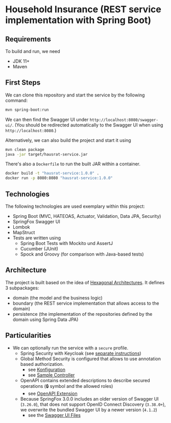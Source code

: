 # Household Insurance (REST service implementation with Spring Boot)

## Requirements

To build and run, we need
 - JDK 11+
 - Maven

## First Steps

We can clone this repository and start the service by the following command:

``` bash
mvn spring-boot:run
```

We can then find the Swagger UI under `http://localhost:8080/swagger-ui/`.
(You should be redirected automatically to the Swagger UI when using `http://localhost:8080`.)

Alternatively, we can also build the project and start it using

``` bash
mvn clean package
java -jar target/hausrat-service.jar
```

There's also a `Dockerfile` to run the built JAR within a container.

``` bash
docker build -t "hausrat-service:1.0.0" .
docker run -p 8080:8080 "hausrat-service:1.0.0"
```

## Technologies

The following technologies are used exemplary within this project:

- Spring Boot (MVC, HATEOAS, Actuator, Validation, Data JPA, Security)
- SpringFox Swagger UI
- Lombok
- MapStruct
- Tests are written using
  - Spring Boot Tests with Mockito und AssertJ
  - Cucumber (JUnit)
  - Spock and Groovy (for comparison with Java-based tests)

## Architecture

The project is built based on the idea of [Hexagonal Architectures](https://www.baeldung.com/hexagonal-architecture-ddd-spring). It defines 3 subpackages:
 - domain (the model and the business logic)
 - boundary (the REST service implementation that allows access to the domain)
 - persistence (the implementation of the repositories defined by the domain using Spring Data JPA)

## Particularities
 - We can optionally run the service with a `secure` profile.
   - Spring Security with Keycloak (see [separate instructions](security/README.md))
   - Global Method Security is configured that allows to use annotation based authorization.
     - see [Konfiguration](src/main/java/de/sample/hausrat/boundary/config/KeycloakWebSecurityConfig.java)
     - see [Sample Controller](src/main/java/de/sample/hausrat/boundary/ProductController.java)
   - OpenAPI contains extended descriptions to describe secured operations (🔒 symbol and the allowed roles)
     - see [OpenAPI Extension](src/main/java/de/sample/hausrat/boundary/config/KeycloakOpenAPIConfig.java)
   - Because SpringFox 3.0.0 includes an older version of Swagger UI (`3.26.0`), that does not support OpenID Connect Discovery (`3.38.0+`), we overwrite the bundled Swagger UI by a newer version (`4.1.2`)
     - see the [Swagger UI Files](src/main/resources/META-INF/resources/webjars/springfox-swagger-ui)
